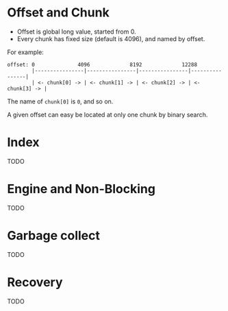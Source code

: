 # Offset and Chunk

* Offset is global long value, started from 0.
* Every chunk has fixed size (default is 4096), and named by offset.

For example:

    offset: 0              4096             8192             12288
            |----------------|----------------|----------------|----------------|
            | <- chunk[0] -> | <- chunk[1] -> | <- chunk[2] -> | <- chunk[3] -> |

The name of `chunk[0]` is `0`, and so on.

A given offset can easy be located at only one chunk by binary search.

# Index

TODO

# Engine and Non-Blocking

TODO

# Garbage collect

TODO

# Recovery

TODO
